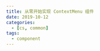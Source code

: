 ```yaml
---
title: 从零开始实现 ContextMenu 组件
date: 2019-10-12
categories:
  - [cs, common]
tags:
  - component
---
```

